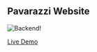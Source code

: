 ## Pavarazzi Website

![Backend!](images/pavBackend.png)

[Live Demo](https://d1wg6a02rpzwpn.cloudfront.net/)
